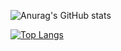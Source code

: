 
![Anurag's GitHub stats](https://github-readme-stats.vercel.app/api?username=ysbc1247&show_icons=true&theme=radical)

[![Top Langs](https://github-readme-stats.vercel.app/api/top-langs/?username=anuraghazra&langs_count=8)](https://github.com/anuraghazra/github-readme-stats)
